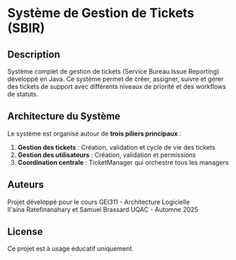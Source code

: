 # Système de Gestion de Tickets (SBIR)

## Description

Système complet de gestion de tickets (Service Bureau Issue Reporting) développé en Java. Ce système permet de créer, assigner, suivre et gérer des tickets de support avec différents niveaux de priorité et des workflows de statuts.

## Architecture du Système

Le système est organisé autour de **trois piliers principaux** :
1. **Gestion des tickets** : Création, validation et cycle de vie des tickets
2. **Gestion des utilisateurs** : Création, validation et permissions
3. **Coordination centrale** : TicketManager qui orchestre tous les managers

## Auteurs

Projet développé pour le cours GEI311 - Architecture Logicielle  
Il'aina Ratefinanahary et Samuel Brassard
UQAC - Automne 2025

## License

Ce projet est à usage éducatif uniquement.
